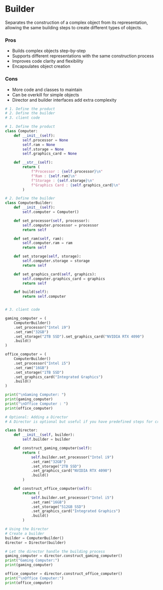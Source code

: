 # Builder
Separates the construction of a complex object from its representation, allowing the same building steps to create different types of objects.

### Pros
- Builds complex objects step-by-step
- Supports different representations with the same construction process
- Improves code clarity and flexibility
- Encapsulates object creation

### Cons
- More code and classes to maintain
- Can be overkill for simple objects
- Director and builder interfaces add extra complexity

```python
# 1. Define the product
# 2. Define the builder
# 3. client code

# 1. Define the product
class Computer:
    def __init__(self):
        self.processor = None
        self.ram = None
        self.storage = None
        self.graphics_card = None

    def __str__(self):
        return (
            f"Processor : {self.processor}\n"
            f"Ram : {self.ram}\n"
            f"Storage : {self.storage}\n"
            f"Graphics Card : {self.graphics_card}\n"
        )

# 2. Define the builder
class ComputerBuilder:
    def __init__(self):
        self.computer = Computer()

    def set_processor(self, processor):
        self.computer.processor = processor
        return self

    def set_ram(self, ram):
        self.computer.ram = ram
        return self

    def set_storage(self, storage):
        self.computer.storage = storage
        return self

    def set_graphics_card(self, graphics):
        self.computer.graphics_card = graphics
        return self

    def build(self):
        return self.computer


# 3. client code

gaming_computer = (
    ComputerBuilder()
    .set_processor("Intel i9")
    .set_ram("32GB")
    .set_storage("2TB SSD").set_graphics_card("NVIDIA RTX 4090")
    .build()
)

office_computer = (
    ComputerBuilder()
    .set_processor("Intel i5")
    .set_ram("16GB")
    .set_storage("1TB SSD")
    .set_graphics_card("Integrated Graphics")
    .build()
)

print("\nGaming Computer: ")
print(gaming_computer)
print("\nOffice Computer : ")
print(office_computer)

# Optional: Adding a Director
# A Director is optional but useful if you have predefined steps for creating certain types of objects.

class Director:
    def __init__(self, builder):
        self.builder = builder

    def construct_gaming_computer(self):
        return (
            self.builder.set_processor("Intel i9")
            .set_ram("32GB")
            .set_storage("2TB SSD")
            .set_graphics_card("NVIDIA RTX 4090")
            .build()
        )

    def construct_office_computer(self):
        return (
            self.builder.set_processor("Intel i5")
            .set_ram("16GB")
            .set_storage("512GB SSD")
            .set_graphics_card("Integrated Graphics")
            .build()
        )

# Using the Director
# Create a builder
builder = ComputerBuilder()
director = Director(builder)

# Let the director handle the building process
gaming_computer = director.construct_gaming_computer()
print("Gaming Computer:")
print(gaming_computer)

office_computer = director.construct_office_computer()
print("\nOffice Computer:")
print(office_computer)

```
